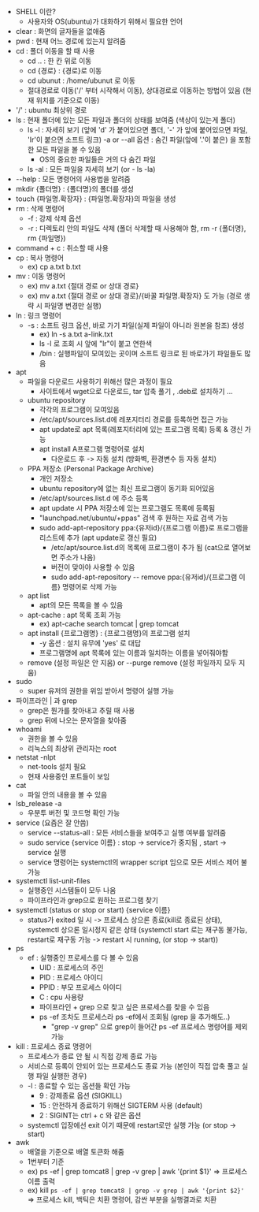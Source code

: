 - SHELL 이란?
  - 사용자와 OS(ubuntu)가 대화하기 위해서 필요한 언어
- clear : 화면의 글자들을 없애줌
- pwd : 현재 어느 경로에 있는지 알려줌
- cd : 폴더 이동을 할 때 사용
  - cd .. : 한 칸 위로 이동
  - cd {경로} : {경로}로 이동
  - cd ubunut : /home/ubunut 로 이동
  - 절대경로로 이동('/' 부터 시작해서 이동), 상대경로로 이동하는 방법이 있음 (현재 위치를 기준으로 이동)
- '/' : ubuntu 최상위 경로
- ls : 현재 폴더에 있는 모든 파일과 폴더의 상태를 보여줌 (색상이 있는게 폴더)
  - ls -l : 자세히 보기 (앞에 'd' 가 붙어있으면 폴더, '-' 가 앞에 붙어있으면 파일, 'lr'이 붙으면 소프트 링크)
  -a or --all 옵션 : 숨긴 파일(앞에 '.'이 붙은) 을 포함한 모든 파일을 볼 수 있음
    - OS의 중요한 파일들은 거의 다 숨긴 파일
  - ls -al : 모든 파일을 자세히 보기 (or - ls -la)
- --help : 모든 명령어의 사용법을 알려줌
- mkdir {폴더명} : {폴더명}의 폴더를 생성
- touch {파일명.확장자} : {파일명.확장자}의 파일을 생성
- rm : 삭제 명령어
  - -f : 강제 삭제 옵션
  - -r : 디렉토리 안의 파일도 삭제 (폴더 삭제할 때 사용해야 함, rm -r {폴더명}, rm {파일명})
- command + c : 취소할 때 사용
- cp : 복사 명령어
  - ex) cp a.txt b.txt
- mv : 이동 명령어
  - ex) mv a.txt {절대 경로 or 상대 경로}
  - ex) mv a.txt {절대 경로 or 상대 경로}/{바꿀 파일명.확장자} 도 가능 (경로 생략 시 파일명 변경만 실행)
- ln : 링크 명령어
  - -s : 소프트 링크 옵션, 바로 가기 파일(실제 파일이 아니라 원본을 참조) 생성
    - ex) ln -s a.txt a-link.txt
    - ls -l 로 조회 시 앞에 "lr"이 붙고 연한색
    - /bin : 실행파일이 모여있는 곳이며 소프트 링크로 된 바로가기 파일들도 많음
- apt
  - 파일을 다운로드 사용하기 위해선 많은 과정이 필요
    - 사이트에서 wget으로 다운로드, tar 압축 풀기 , .deb로 설치하기 ...
  - ubuntu repository
    - 각각의 프로그램이 모여있음
    - /etc/apt/sources.list.d에 레포지터리 경로를 등록하면 접근 가능
    - apt update로 apt 목록(레포지터리에 있는 프로그램 목록) 등록 & 갱신 가능
    - apt install A프로그램 명령어로 설치
      - 다운로드 후 -> 자동 설치 (방화벽, 환경변수 등 자동 설치)
  - PPA 저장소 (Personal Package Archive)
    - 개인 저장소
    - ubuntu repository에 없는 최신 프로그램이 동기화 되어있음
    - /etc/apt/sources.list.d 에 주소 등록
    - apt update 시 PPA 저장소에 있는 프로그램도 목록에 등록됨
    - "launchpad.net/ubuntu/+ppas" 검색 후 원하는 자료 검색 가능
    - sudo add-apt-repository ppa:{유저id}/{프로그램 이름}로 프로그램을 리스트에 추가 (apt update로 갱신 필요)
      - /etc/apt/source.list.d의 목록에 프로그램이 추가 됨 (cat으로 열어보면 주소가 나옴)
      - 버전이 맞아야 사용할 수 있음
      - sudo add-apt-repository -- remove ppa:{유저id}/{프로그램 이름} 명령어로 삭제 가능
  - apt list
    - apt의 모든 목록을 볼 수 있음
  - apt-cache : apt 목록 조회 가능
    - ex) apt-cache search tomcat | grep tomcat
  - apt install {프로그램명} : {프로그램명}의 프로그램 설치
    - -y 옵션 : 설치 유무에 'yes' 로 대답
    - 프로그램명에 apt 목록에 있는 이름과 일치하는 이름을 넣어줘야함
  - remove (설정 파일은 안 지움) or --purge remove (설정 파일까지 모두 지움)
- sudo
  - super 유저의 권한을 위임 받아서 명령어 실행 가능
- 파이프라인 | 과 grep
  - grep은 뭔가를 찾아내고 추릴 때 사용
  - grep 뒤에 나오는 문자열을 찾아줌
- whoami
  - 권한을 볼 수 있음
  - 리눅스의 최상위 관리자는 root
- netstat -nlpt
  - net-tools 설치 필요
  - 현재 사용중인 포트들이 보임
- cat
  - 파일 안의 내용을 볼 수 있음
- lsb_release -a
  - 우분투 버전 및 코드명 확인 가능
- service (요즘은 잘 안씀)
  - service --status-all : 모든 서비스들을 보여주고 실행 여부를 알려줌
  - sudo service {service 이름} : stop -> service가 중지됨 , start -> service 실행
  - service 명령어는 systemctl의 wrapper script 임으로 모든 서비스 제어 불가능
- systemctl list-unit-files
  - 실행중인 시스템들이 모두 나옴
  - 파이프라인과 grep으로 원하는 프로그램 찾기
- systemctl (status or stop or start) {service 이름}
  - status가 exited 일 시 -> 프로세스 상으론 종료(kill로 종료된 상태), systemctl 상으론 일시정지 같은 상태 (systemctl start 로는 재구동 불가능, restart로 재구동 가능 -> restart 시 running, (or stop -> start))
- ps
  - ef : 실행중인 프로세스를 다 볼 수 있음 
    - UID : 프로세스의 주인
    - PID : 프로세스 아이디
    - PPID : 부모 프로세스 아이디
    - C : cpu 사용량
    - 파이프라인 + grep 으로 찾고 싶은 프로세스를 찾을 수 있음
    - ps -ef 조차도 프로세스라 ps -ef에서 조회됨 (grep 을 추가해도..)
      - "grep -v grep" 으로 grep이 들어간 ps -ef 프로세스 명령어를 제외 가능
- kill : 프로세스 종료 명령어
  - 프로세스가 종료 안 될 시 직접 강제 종료 가능
  - 서비스로 등록이 안되어 있는 프로세스도 종료 가능 (본인이 직접 압축 풀고 실행 파일 실행한 경우)
  - -l : 종료할 수 있는 옵션들 확인 가능
    - 9 : 강제종료 옵션 (SIGKILL)
    - 15 : 안전하게 종료하기 위해선 SIGTERM 사용 (default)
    - 2 : SIGINT는 ctrl  + c 와 같은 옵션
  - systemctl 입장에선 exit 이기 때문에 restart로만 실행 가능 (or stop -> start)
- awk
  - 배열을 기준으로 배열 토큰화 해줌
  - 1번부터 기준
  - ex) ps -ef | grep tomcat8 | grep -v grep | awk '{print $1}' => 프로세스 이름 출력
  - ex) kill `ps -ef | grep tomcat8 | grep -v grep | awk '{print $2}'` => 프로세스 kill, 백틱은 치환 명령어, 감싼 부분을 실행결과로 치환
